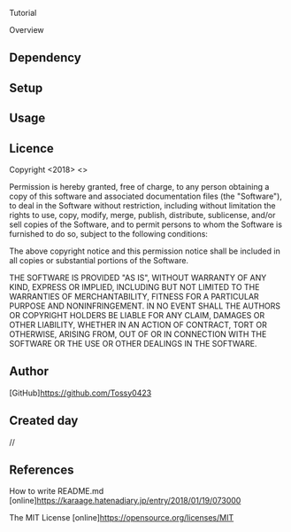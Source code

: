 Tutorial  

Overview

## Dependency

## Setup

## Usage

## Licence
Copyright <2018> <>

Permission is hereby granted, free of charge, to any person obtaining a copy of this software and associated documentation files (the "Software"), to deal in the Software without restriction, including without limitation the rights to use, copy, modify, merge, publish, distribute, sublicense, and/or sell copies of the Software, and to permit persons to whom the Software is furnished to do so, subject to the following conditions:

The above copyright notice and this permission notice shall be included in all copies or substantial portions of the Software.

THE SOFTWARE IS PROVIDED "AS IS", WITHOUT WARRANTY OF ANY KIND, EXPRESS OR IMPLIED, INCLUDING BUT NOT LIMITED TO THE WARRANTIES OF MERCHANTABILITY, FITNESS FOR A PARTICULAR PURPOSE AND NONINFRINGEMENT. IN NO EVENT SHALL THE AUTHORS OR COPYRIGHT HOLDERS BE LIABLE FOR ANY CLAIM, DAMAGES OR OTHER LIABILITY, WHETHER IN AN ACTION OF CONTRACT, TORT OR OTHERWISE, ARISING FROM, OUT OF OR IN CONNECTION WITH THE SOFTWARE OR THE USE OR OTHER DEALINGS IN THE SOFTWARE.

## Author
[GitHub]https://github.com/Tossy0423

## Created day
//

## References
How to write README.md
[online]https://karaage.hatenadiary.jp/entry/2018/01/19/073000

The MIT License
[online]https://opensource.org/licenses/MIT
